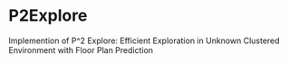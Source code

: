 # P2Explore
Implemention of P^2 Explore: Efficient Exploration in Unknown Clustered Environment with Floor Plan Prediction
